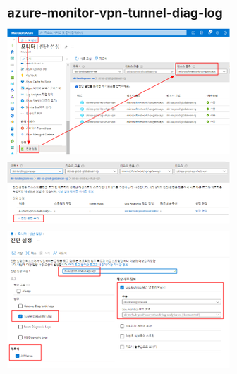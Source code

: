 # azure-monitor-vpn-tunnel-diag-log

![](img/azure-monitor-diag-vpn-tunnel-log-01.png)

![](img/azure-monitor-diag-vpn-tunnel-log-02.png)

![](img/azure-monitor-diag-vpn-tunnel-log-03.png)
